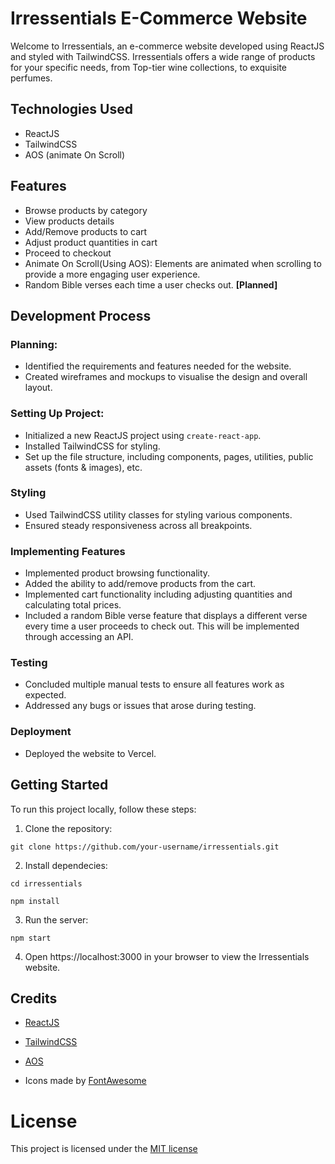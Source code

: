 # Irressentials E-Commerce Website
Welcome to Irressentials, an e-commerce website developed using ReactJS and styled with TailwindCSS. Irressentials offers a wide range of products for your specific needs, from Top-tier wine collections, to exquisite perfumes.

## Technologies Used
- ReactJS
- TailwindCSS
- AOS (animate On Scroll)

## Features
- Browse products by category
- View products details
- Add/Remove products to cart
- Adjust product quantities in cart
- Proceed to checkout
- Animate On Scroll(Using AOS): Elements are animated when scrolling to provide a more engaging user experience.
- Random Bible verses  each time a user checks out. **[Planned]**

## Development Process
### Planning:
- Identified the requirements and features needed for the website.
- Created wireframes and mockups to visualise the design and overall layout.

### Setting Up Project:
- Initialized a new ReactJS project using `create-react-app`.
- Installed TailwindCSS for styling.
- Set up the file structure, including components, pages, utilities, public assets (fonts & images), etc.

### Styling
- Used TailwindCSS utility classes for styling various components.
- Ensured steady responsiveness across all breakpoints.

### Implementing Features
- Implemented product browsing functionality.
- Added the ability to add/remove products from the cart.
- Implemented cart functionality including adjusting quantities and calculating total prices.
- Included a random Bible verse feature that displays a different verse every time a user proceeds to check out. This will be implemented through accessing an API.

### Testing
- Concluded multiple manual tests to ensure all features work as expected.
- Addressed any bugs or issues that arose during testing.

### Deployment
- Deployed the website to Vercel.

## Getting Started
To run this project locally, follow these steps:

1. Clone the repository:

```git clone https://github.com/your-username/irressentials.git```

2. Install dependecies:

```cd irressentials```

```npm install```

3. Run the server:

```npm start```

4. Open https://localhost:3000 in your browser to view the Irressentials website.

## Credits
- [ReactJS](https://reactjs.org/)

- [TailwindCSS](https://tailwindcss.com/)

- [AOS](https://michalsnik.github.io/aos/)

- Icons made by [FontAwesome](https://fontawesome.com/)

# License
This project is licensed under the [MIT license](LICENSE)